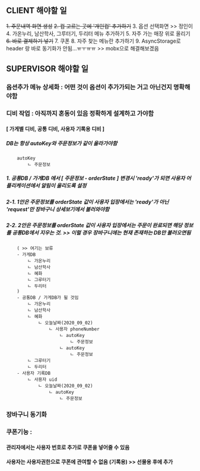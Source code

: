 ## CLIENT 해야할 일

~~1. 주문내역 화면 생성~~
~~2. 컵 고르는 곳에 '개인컵' 추가하기~~
3. 옵션 선택화면 >> 정인이
4. 가온누리, 남산학사, 그루터기, 두리터 메뉴 추가하기
5. 자주 가는 매장 위로 올리기
~~6. 바로 결제하기 넣기~~
7. 쿠폰
8. 자주 찾는 메뉴란 추가하기
9. AsyncStorage로 header 랑 바로 동기화가 안됨...ㅠㅜㅠㅠ >> mobx으로 해결해보겠음

## SUPERVISOR 해야할 일

### 옵션추가 메뉴 상세화 : 어떤 것이 옵션이 추가가되는 거고 아닌건지 명확해야함
### 디비 작업 : 아직까지 혼동이 있음 정확하게 설계하고 가야함
#### [ 가게별 디비, 공통 디비, 사용자 기록용 디비 ]
##### DB는 항상 autoKey와 주문정보가 같이 올라가야함
```
    autoKey
        ㄴ 주문정보
```
##### 1. 공통DB / 가게DB 에서 [ 주문정보 - orderState ] 변경시 'ready'가 되면 사용자 어플리케이션에서 알림이 울리도록 설정
##### 2-1. 1안은 주문정보를 orderState 값이 사용자 입장에서는 'ready'가 아닌 'request'만 장바구니 상세보기에서 불러와야함
##### 2-2. 2안은 주문정보를 orderState 값이 사용자 입장에서는 주문이 완료되면 해당 정보를 공통DB에서 지우는 것. >> 이럴 경우 장바구니에는 현재 존재하는 DB만 불러오면됨

```
    ( >> 여기는 보류
    - 가게DB
        ㄴ 가온누리
        ㄴ 남산학사
        ㄴ 혜화
        ㄴ 그루터기
        ㄴ 두리터
    )
    - 공통DB / 가게DB가 될 것임
        ㄴ 가온누리
        ㄴ 남산학사
        ㄴ 혜화
            ㄴ 오늘날짜(2020_09_02)
                ㄴ 사용자 phoneNumber
                    ㄴ autoKey
                        ㄴ 주문정보
                    ㄴ autoKey
                        ㄴ 주문정보
        ㄴ 그루터기
        ㄴ 두리터
    - 사용자 기록DB
        ㄴ 사용자 uid
            ㄴ 오늘날짜(2020_09_02)
                ㄴ autoKey
                    ㄴ 주문정보
```
### 장바구니 동기화
### 쿠폰기능 : 
#### 관리자에서는 사용자 번호로 추가로 쿠폰을 넣어줄 수 있음
#### 사용자는 사용자권한으로 쿠폰에 관여할 수 없음 (기록용) >> 선물용 후에 추가
